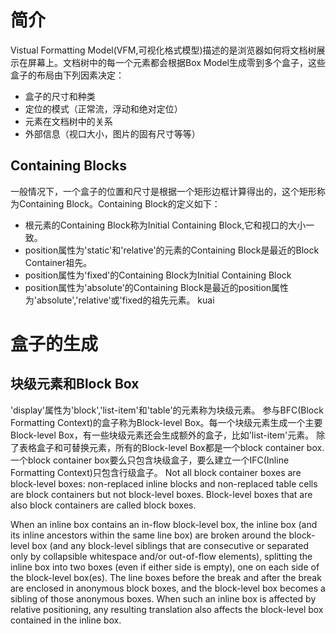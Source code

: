 # 简介
Vistual Formatting Model(VFM,可视化格式模型)描述的是浏览器如何将文档树展示在屏幕上。文档树中的每一个元素都会根据Box Model生成零到多个盒子，这些盒子的布局由下列因素决定：
- 盒子的尺寸和种类
- 定位的模式（正常流，浮动和绝对定位）
- 元素在文档树中的关系
- 外部信息（视口大小，图片的固有尺寸等等）

##  Containing Blocks
一般情况下，一个盒子的位置和尺寸是根据一个矩形边框计算得出的，这个矩形称为Containing Block。Containing Block的定义如下：
- 根元素的Containing Block称为Initial Containing Block,它和视口的大小一致。
- position属性为'static'和'relative'的元素的Containing Block是最近的Block Container祖先。
- position属性为'fixed'的Containing Block为Initial Containing Block
- position属性为'absolute'的Containing Block是最近的position属性为'absolute','relative'或'fixed的祖先元素。
kuai
# 盒子的生成
## 块级元素和Block Box
'display'属性为'block','list-item'和'table'的元素称为块级元素。
参与BFC(Block Formatting Context)的盒子称为Block-level Box。每一个块级元素生成一个主要Block-level Box，有一些块级元素还会生成额外的盒子，比如'list-item'元素。
除了表格盒子和可替换元素，所有的Block-level Box都是一个block container box.一个block container box要么只包含块级盒子，要么建立一个IFC(Inline Formatting Context)只包含行级盒子。
Not all block container boxes are block-level boxes: non-replaced inline blocks and non-replaced table cells are block containers but not block-level boxes. Block-level boxes that are also block containers are called block boxes.


When an inline box contains an in-flow block-level box, the inline box (and its inline ancestors within the same line box) are broken around the block-level box (and any block-level siblings that are consecutive or separated only by collapsible whitespace and/or out-of-flow elements), splitting the inline box into two boxes (even if either side is empty), one on each side of the block-level box(es). The line boxes before the break and after the break are enclosed in anonymous block boxes, and the block-level box becomes a sibling of those anonymous boxes. When such an inline box is affected by relative positioning, any resulting translation also affects the block-level box contained in the inline box.